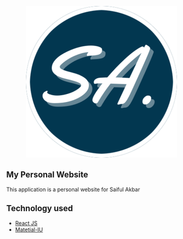 <p align="center">
<a href="https://saiful-akbar13.web.app" target="_blank">
<img src="https://raw.githubusercontent.com/saiful-akbar/saiful-akbar/main/public/static/images/logo/logo-circle.png" width="400">
</a>
</p>

## My Personal Website

This application is a personal website for Saiful Akbar

## Technology used

- [React JS](https://reactjs.org/)
- [Matetial-IU](https://material-ui.com/)
